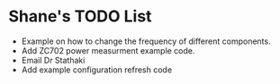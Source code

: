 Shane's TODO List
=====================
* Example on how to change the frequency of different components.
* Add ZC702 power measurment example code.
* Email Dr Stathaki
* Add example configuration refresh code
